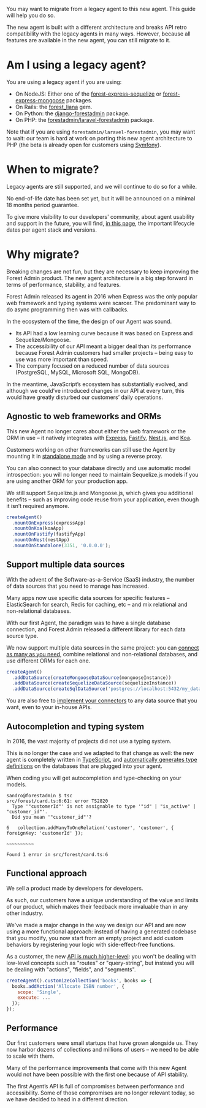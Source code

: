 You may want to migrate from a legacy agent to this new agent. This guide will help you do so.

The new agent is built with a different architecture and breaks API retro compatibility with the legacy agents in many ways. However, because all features are available in the new agent, you can still migrate to it.

# Am I using a legacy agent?

You are using a legacy agent if you are using:

- On NodeJS: Either one of the [forest-express-sequelize](https://github.com/ForestAdmin/forest-express-sequelize) or [forest-express-mongoose](https://github.com/ForestAdmin/forest-express-mongoose) packages.
- On Rails: the [forest_liana](https://github.com/ForestAdmin/forest-rails) gem.
- On Python: the [django-forestadmin](https://github.com/ForestAdmin/django-forestadmin) package.
- On PHP: the [forestadmin/laravel-forestadmin](https://github.com/ForestAdmin/laravel-forestadmin) package.

Note that if you are using `forestadmin/laravel-forestadmin`, you may want to wait: our team is hard at work on porting this new agent architecture to PHP (the beta is already open for customers using [Symfony](https://github.com/ForestAdmin/symfony-forestadmin)).

# When to migrate?

Legacy agents are still supported, and we will continue to do so for a while.

No end-of-life date has been set yet, but it will be announced on a minimal 18 months period guarantee.

To give more visibility to our developers' community, about agent usability and support in the future, you will find, [in this page](https://docs.forestadmin.com/documentation/how-tos/releases-support), the important lifecycle dates per agent stack and versions.

# Why migrate?

Breaking changes are not fun, but they are necessary to keep improving the Forest Admin product. The new agent architecture is a big step forward in terms of performance, stability, and features.

Forest Admin released its agent in 2016 when Express was the only popular web framework and typing systems were scarcer. The predominant way to do async programming then was with callbacks.

In the ecosystem of the time, the design of our Agent was sound.

- Its API had a low learning curve because it was based on Express and Sequelize/Mongoose.
- The accessibility of our API meant a bigger deal than its performance because Forest Admin customers had smaller projects – being easy to use was more important than speed.
- The company focused on a reduced number of data sources (PostgreSQL, MySQL, Microsoft SQL, MongoDB).

In the meantime, JavaScript’s ecosystem has substantially evolved, and although we could’ve introduced changes in our API at every turn, this would have greatly disturbed our customers’ daily operations.

## Agnostic to web frameworks and ORMs

This new Agent no longer cares about either the web framework or the ORM in use – it natively integrates with [Express](../install/expose/using-express.md), [Fastify](../install/expose/using-fastify.md), [Nest.js](../install/expose/using-nest.md), and [Koa](../install/expose/using-koa.md).

Customers working on other frameworks can still use the Agent by mounting it in [standalone mode](../install/expose/using-standalone.md) and by using a reverse proxy.

You can also connect to your database directly and use automatic model introspection: you will no longer need to maintain Sequelize.js models if you are using another ORM for your production app.

We still support Sequelize.js and Mongoose.js, which gives you additional benefits – such as improving code reuse from your application, even though it isn’t required anymore.

```javascript
createAgent()
  .mountOnExpress(expressApp)
  .mountOnKoa(koaApp)
  .mountOnFastify(fastifyApp)
  .mountOnNest(nestApp)
  .mountOnStandalone(3351, '0.0.0.0');
```

## Support multiple data sources

With the advent of the Software-as-a-Service (SaaS) industry, the number of data sources that you need to manage has increased.

Many apps now use specific data sources for specific features – ElasticSearch for search, Redis for caching, etc – and mix relational and non-relational databases.

With our first Agent, the paradigm was to have a single database connection, and Forest Admin released a different library for each data source type.

We now support multiple data sources in the same project: you can [connect as many as you need](../../datasources/connection/README.md), combine relational and non-relational databases, and use different ORMs for each one.

```javascript
createAgent()
  .addDataSource(createMongooseDataSource(mongooseInstance))
  .addDataSource(createSequelizeDataSource(sequelizeInstance))
  .addDataSource(createSqlDataSource('postgres://localhost:5432/my_database'));
```

You are also free to [implement your connectors](../../datasources/custom/README.md) to any data source that you want, even to your in-house APIs.

## Autocompletion and typing system

In 2016, the vast majority of projects did not use a typing system.

This is no longer the case and we adapted to that change as well: the new agent is completely written in [TypeScript](https://www.typescriptlang.org/), and [automatically generates type definitions](../install/autocompletion-and-typings.md) on the databases that are plugged into your agent.

When coding you will get autocompletion and type-checking on your models.

```console
sandro@forestadmin $ tsc
src/forest/card.ts:6:61: error TS2820
  Type '"customerId"' is not assignable to type '"id" | "is_active" | "customer_id"'.
  Did you mean '"customer_id"'?

6   collection.addManyToOneRelation('customer', 'customer', { foreignKey: 'customerId' });
                                                              ~~~~~~~~~~

Found 1 error in src/forest/card.ts:6
```

## Functional approach

We sell a product made by developers for developers.

As such, our customers have a unique understanding of the value and limits of our product, which makes their feedback more invaluable than in any other industry.

We've made a major change in the way we design our API and are now using a more functional approach: instead of having a generated codebase that you modify, you now start from an empty project and add custom behaviors by registering your logic with side-effect-free functions.

As a customer, the new [API is much higher-level](../../agent-customization/fields/README.md): you won't be dealing with low-level concepts such as "routes" or "query-string", but instead you will be dealing with "actions", "fields", and "segments".

```javascript
createAgent().customizeCollection('books', books => {
  books.addAction('Allocate ISBN number', {
    scope: 'Single',
    execute: ...
  });
});
```

## Performance

Our first customers were small startups that have grown alongside us. They now harbor dozens of collections and millions of users – we need to be able to scale with them.

Many of the performance improvements that come with this new Agent would not have been possible with the first one because of API stability.

The first Agent’s API is full of compromises between performance and accessibility. Some of those compromises are no longer relevant today, so we have decided to head in a different direction.
